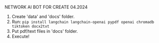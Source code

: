 NETWORK AI BOT FOR CREATE 04.2024

1. Create 'data' and 'docs' folder.
2. Run: `pip install langchain langchain-openai pypdf openai chromadb tiktoken docx2txt`
3. Put pdf/text files in 'docs' folder.
4. Execute!
